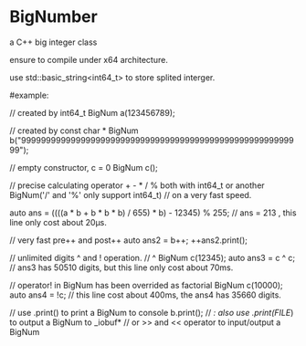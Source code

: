 # BigNumber
a C++ big integer class

ensure to compile under x64 architecture.

use std::basic_string<int64_t> to store splited interger.

#example:

// created by int64_t
BigNum a(123456789);

// created by const char *
BigNum b("999999999999999999999999999999999999999999999999999999999");

// empty constructor, c = 0
BigNum c();

// precise calculating operator + - * / % both with int64_t or another BigNum('/' and '%' only support int64_t)
// on a very fast speed.

auto ans = ((((a * b + b * b * b) / 655) * b) - 12345) % 255; 
// ans = 213 , this line only cost about 20μs.

// very fast pre++ and post++
auto ans2 = b++; ++ans2.print();

// unlimited digits ^ and ! operation.
// ^
BigNum c(12345);
auto ans3 = c ^ c;
// ans3 has 50510 digits, but this line only cost about 70ms.

// operator! in BigNum has been overrided as factorial
BigNum c(10000);
auto ans4 = !c;
// this line cost about 400ms, the ans4 has 35660 digits.

// use .print() to print a BigNum to console
b.print();
// *: also use .print(FILE*) to output a BigNum to _iobuf*
//    or >> and << operator to input/output a BigNum
